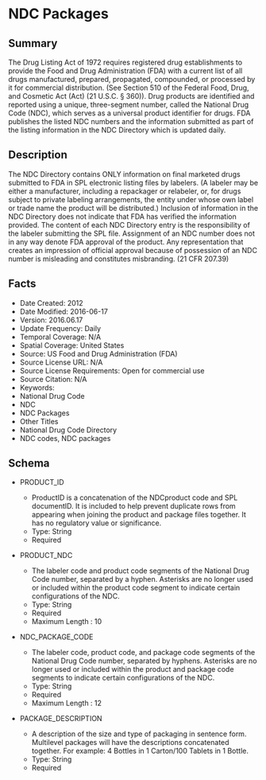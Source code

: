 # NDC Packages

## Summary
The Drug Listing Act of 1972 requires registered drug establishments to provide the Food and Drug Administration (FDA) with a current list of all drugs manufactured, prepared, propagated, compounded, or processed by it for commercial distribution.  (See Section 510 of the Federal Food, Drug, and Cosmetic Act (Act) (21 U.S.C. § 360)). Drug products are identified and reported using a unique, three-segment number, called the National Drug Code (NDC), which serves as a universal product identifier for drugs. FDA publishes the listed NDC numbers and the information submitted as part of the listing information in the NDC Directory which is updated daily.

## Description
The NDC Directory contains ONLY information on final marketed drugs submitted to FDA in SPL electronic listing files by labelers. (A labeler may be either a manufacturer, including a repackager or relabeler, or, for drugs subject to private labeling arrangements, the entity under whose own label or trade name the product will be distributed.) Inclusion of information in the NDC Directory does not indicate that FDA has verified the information provided. The content of each NDC Directory entry is the responsibility of the labeler submitting the SPL file. Assignment of an NDC number does not in any way denote FDA approval of the product. Any representation that creates an impression of official approval because of possession of an NDC number is misleading and constitutes misbranding. (21 CFR 207.39) 

## Facts
- Date Created: 2012
- Date Modified: 2016-06-17
- Version: 2016.06.17
- Update Frequency: Daily
- Temporal Coverage: N/A
- Spatial Coverage: United States
- Source: US Food and Drug Administration (FDA)
- Source License URL: N/A
- Source License Requirements: Open for commercial use
- Source Citation: N/A
- Keywords: 
 - National Drug Code
 - NDC
 - NDC Packages
- Other Titles
 - National Drug Code Directory
 - NDC codes, NDC packages

## Schema
- PRODUCT_ID
  - ProductID is a concatenation of the NDCproduct code and SPL documentID. It is included to help prevent duplicate rows from appearing when joining the product and package files together.  It has no regulatory value or significance.
  - Type: String
  - Required

- PRODUCT_NDC
  - The labeler code and product code segments of the National Drug Code number, separated by a hyphen. Asterisks are no longer used or included within the product code segment to indicate certain configurations of the NDC.
  - Type: String
  - Required
  - Maximum Length : 10

- NDC_PACKAGE_CODE
  - The labeler code, product code, and package code segments of the National Drug Code number, separated by hyphens. Asterisks are no longer used or included within the product and package code segments to indicate certain configurations of the NDC.
  - Type: String
  - Required
  - Maximum Length : 12
  
- PACKAGE_DESCRIPTION
  - A description of the size and type of packaging in sentence form. Multilevel packages will have the descriptions concatenated together.  For example: 4 Bottles in 1 Carton/100 Tablets in 1 Bottle.
  - Type: String
  - Required
